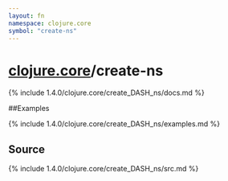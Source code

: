```yaml
---
layout: fn
namespace: clojure.core
symbol: "create-ns"
---
```


# [clojure.core](../)/create-ns

{% include 1.4.0/clojure.core/create_DASH_ns/docs.md %}

##Examples

{% include 1.4.0/clojure.core/create_DASH_ns/examples.md %}
## Source
{% include 1.4.0/clojure.core/create_DASH_ns/src.md %}


